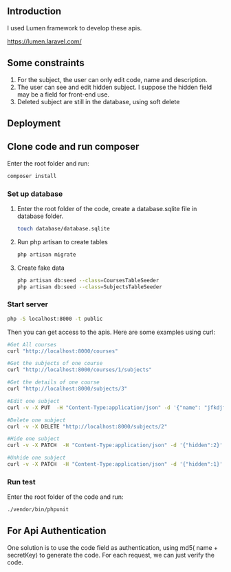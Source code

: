 ## Introduction

I used Lumen framework to develop these apis.

https://lumen.laravel.com/

## Some constraints

1. For the subject, the user can only edit code, name and description.
2. The user can see and edit hidden subject. I suppose the hidden field may be a field for front-end use.
3. Deleted subject are still in the database, using soft delete

## Deployment 

## Clone code and run composer

Enter the root folder and run:

```bash
composer install
```

### Set up database

1. Enter the root folder of the code, create a database.sqlite file in database folder.

   ```bash
   touch database/database.sqlite
   ```

2. Run php artisan to create tables

   ```bash
   php artisan migrate	
   ```

3. Create fake data

   ```bash
   php artisan db:seed --class=CoursesTableSeeder
   php artisan db:seed --class=SubjectsTableSeeder
   ```

### Start server

```bash
php -S localhost:8000 -t public
```

Then you can get access to the apis. Here are some examples using curl:

```bash
#Get All courses
curl "http://localhost:8000/courses"

#Get the subjects of one course
curl "http://localhost:8000/courses/1/subjects"

#Get the details of one course
curl "http://localhost:8000/subjects/3"

#Edit one subject
curl -v -X PUT  -H "Content-Type:application/json" -d '{"name": "jfkdjfkdjfkjd"}' "http://localhost:8000/subjects/1"

#Delete one subject
curl -v -X DELETE "http://localhost:8000/subjects/2"

#Hide one subject
curl -v -X PATCH  -H "Content-Type:application/json" -d '{"hidden":2}' "http://localhost:8000/subjects/1"

#Unhide one subject
curl -v -X PATCH  -H "Content-Type:application/json" -d '{"hidden":1}' "http://localhost:8000/subjects/1"
```

### Run test

Enter the root folder of the code and run:

```bash
./vendor/bin/phpunit
```



## For Api Authentication

One solution is to use the code field as authentication, using md5( name + secretKey) to generate the code. For each request, we can just verify the code.
